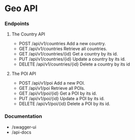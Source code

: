 # Geo API

### Endpoints

1) The Country API
   - POST /api/v1/countries Add a new country.
   - GET /api/v1/countries Retrieve all countries.
   - GET /api/v1/countries/{id} Get a country by its id.
   - PUT /api/v1/countries/{id} Update a country by its id.
   - DELETE /api/v1/countries/{id} Delete a country by its id
   
1) The POI API
   - POST /api/v1/poi Add a new POI.
   - GET /api/v1/poi Retrieve all POIs.
   - GET /api/v1/poi/{id} Get a POI by its id.
   - PUT /api/v1/poi/{id} Update a POI by its id.
   - DELETE /api/v1/poi/{id} Delete a POI by its id.

### Documentation 
   - /swagger-ui
   - /api-docs 
